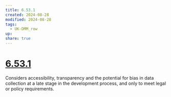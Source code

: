 ```yaml
---
title: 6.53.1
created: 2024-08-28
modified: 2024-08-28
tags:
  - UK-DMM_row
up: 
share: true
---
```

# [6.53.1](6.53.1.md)

Considers accessibility, transparency and the potential for bias in data collection at a late stage in the development process, and only to meet legal or policy requirements.
